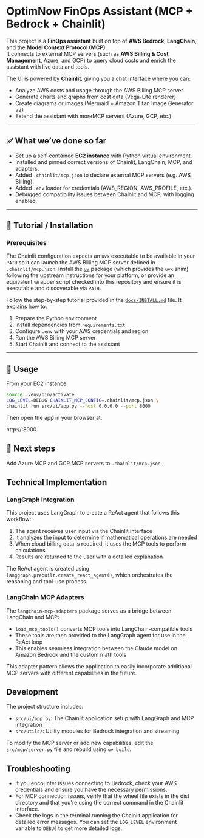# OptimNow FinOps Assistant (MCP + Bedrock + Chainlit)

This project is a **FinOps assistant** built on top of **AWS Bedrock**, **LangChain**, and the **Model Context Protocol (MCP)**.  
It connects to external MCP servers (such as **AWS Billing & Cost Management**, Azure, and GCP) to query cloud costs and enrich the assistant with live data and tools.  

The UI is powered by **Chainlit**, giving you a chat interface where you can:
- Analyze AWS costs and usage through the AWS Billing MCP server  
- Generate charts and graphs from cost data (Vega-Lite renderer)  
- Create diagrams or images (Mermaid + Amazon Titan Image Generator v2)  
- Extend the assistant with moreMCP servers (Azure, GCP, etc.)  

---

## ✅ What we’ve done so far

- Set up a self-contained **EC2 instance** with Python virtual environment.  
- Installed and pinned correct versions of Chainlit, LangChain, MCP, and adapters.  
- Added `.chainlit/mcp.json` to declare external MCP servers (e.g. AWS Billing).   
- Added `.env` loader for credentials (AWS_REGION, AWS_PROFILE, etc.).  
- Debugged compatibility issues between Chainlit and MCP, with logging enabled.  

---

## 📖 Tutorial / Installation

### Prerequisites

The Chainlit configuration expects an `uvx` executable to be available in your `PATH` so it can launch the AWS Billing MCP server defined in `.chainlit/mcp.json`. Install the [`uv`](https://github.com/astral-sh/uv) package (which provides the `uvx` shim) following the upstream instructions for your platform, or provide an equivalent wrapper script checked into this repository and ensure it is executable and discoverable via `PATH`.

Follow the step-by-step tutorial provided in the [`docs/INSTALL.md`](docs/INSTALL.md) file.
It explains how to:

1. Prepare the Python environment  
2. Install dependencies from `requirements.txt`  
3. Configure `.env` with your AWS credentials and region  
4. Run the AWS Billing MCP server  
5. Start Chainlit and connect to the assistant  

---

## 🚀 Usage

From your EC2 instance:

```bash
source .venv/bin/activate
LOG_LEVEL=DEBUG CHAINLIT_MCP_CONFIG=.chainlit/mcp.json \
chainlit run src/ui/app.py --host 0.0.0.0 --port 8000
```

Then open the app in your browser at:

http://<your-ec2-public-ip>:8000

## 🔧 Next steps

Add Azure MCP and GCP MCP servers to `.chainlit/mcp.json`.


## Technical Implementation

### LangGraph Integration

This project uses LangGraph to create a ReAct agent that follows this workflow:

1. The agent receives user input via the Chainlit interface
2. It analyzes the input to determine if mathematical operations are needed
3. When cloud billing data is required, it uses the MCP tools to perform calculations
4. Results are returned to the user with a detailed explanation

The ReAct agent is created using `langgraph.prebuilt.create_react_agent()`, which orchestrates the reasoning and tool-use process.

### LangChain MCP Adapters

The `langchain-mcp-adapters` package serves as a bridge between LangChain and MCP:

- `load_mcp_tools()` converts MCP tools into LangChain-compatible tools
- These tools are then provided to the LangGraph agent for use in the ReAct loop
- This enables seamless integration between the Claude model on Amazon Bedrock and the custom math tools

This adapter pattern allows the application to easily incorporate additional MCP servers with different capabilities in the future.


## Development

The project structure includes:

- `src/ui/app.py`: The Chainlit application setup with LangGraph and MCP integration
- `src/utils/`: Utility modules for Bedrock integration and streaming

To modify the MCP server or add new capabilities, edit the `src/mcp/server.py` file and rebuild using `uv build`.

## Troubleshooting

- If you encounter issues connecting to Bedrock, check your AWS credentials and ensure you have the necessary permissions.
- For MCP connection issues, verify that the wheel file exists in the dist directory and that you're using the correct command in the Chainlit interface.
- Check the logs in the terminal running the Chainlit application for detailed error messages. You can set the `LOG_LEVEL` environment variable to `DEBUG` to get more detailed logs.
